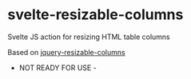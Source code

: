# svelte-resizable-columns
Svelte JS action for resizing HTML table columns

Based on [jquery-resizable-columns](https://github.com/dobtco/jquery-resizable-columns)

- NOT READY FOR USE -